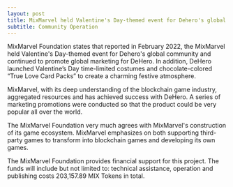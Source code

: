 ```yaml
---
layout: post
title: MixMarvel held Valentine's Day-themed event for Dehero's global community
subtitle: Community Operation 
---
```


MixMarvel Foundation states that reported in February 2022, the MixMarvel held Valentine's Day-themed event for Dehero's global community and continued to promote global marketing for DeHero.  In addition, DeHero launched Valentine’s Day time-limited costumes and chocolate-colored “True Love Card Packs” to create a charming festive atmosphere.

MixMarvel, with its deep understanding of the blockchain game industry, aggregated resources and has achieved success with DeHero.  A series of marketing promotions were conducted so that the product could be very popular all over the world. 

The MixMarvel Foundation very much agrees with MixMarvel's construction of its game ecosystem. MixMarvel emphasizes on both supporting third-party games to transform into blockchain games and developing its own games. 

The MixMarvel Foundation provides financial support for this project. The funds will include but not limited to: technical assistance, operation and publishing costs 203,157.89 MIX Tokens in total. 

